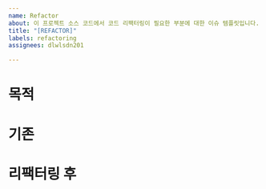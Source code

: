 ```yaml
---
name: Refactor
about: 이 프로젝트 소스 코드에서 코드 리팩터링이 필요한 부분에 대한 이슈 템플릿입니다.
title: "[REFACTOR]"
labels: refactoring
assignees: dlwlsdn201

---
```


# 목적

# 기존

# 리팩터링 후
